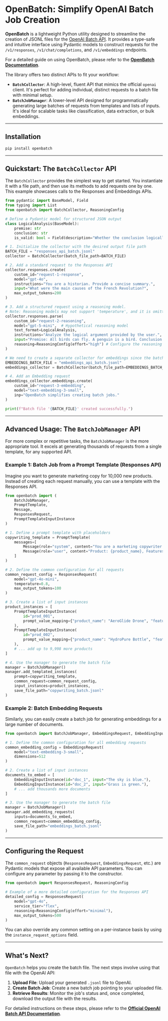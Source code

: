 # OpenBatch: Simplify OpenAI Batch Job Creation

[](https://www.google.com/search?q=https://badge.fury.io/py/openbatch) **OpenBatch** is a lightweight Python utility designed to streamline the creation of JSONL files for the [OpenAI Batch API](https://platform.openai.com/docs/guides/batch). It provides a type-safe and intuitive interface using Pydantic models to construct requests for the `/v1/responses`, `/v1/chat/completions`, and `/v1/embeddings` endpoints.

For a detailed guide on using OpenBatch, please refer to the **[OpenBatch Documentation](https://danie-gomm.github.io/openbatch)**.

The library offers two distinct APIs to fit your workflow:

  * **`BatchCollector`**: A high-level, fluent API that mimics the official `openai` client. It's perfect for adding individual, distinct requests to a batch file with minimal setup.
  * **`BatchJobManager`**: A lower-level API designed for programmatically generating large batches of requests from templates and lists of inputs. It's ideal for scalable tasks like classification, data extraction, or bulk embeddings.

-----

## Installation

```bash
pip install openbatch
```

-----

## Quickstart: The `BatchCollector` API

The `BatchCollector` provides the simplest way to get started. You instantiate it with a file path, and then use its methods to add requests one by one. This example showcases calls to the Responses and Embeddings APIs.

```python
from pydantic import BaseModel, Field
from typing import List
from openbatch import BatchCollector, ReasoningConfig

# Define a Pydantic model for structured JSON output
class LogicalAnalysis(BaseModel):
    premise: str
    conclusion: str
    is_valid: bool = Field(description="Whether the conclusion logically follows from the premise.")

# 1. Initialize the collector with the desired output file path
BATCH_FILE = "responses_api_batch.jsonl"
collector = BatchCollector(batch_file_path=BATCH_FILE)

# 2. Add a standard request to the Responses API
collector.responses.create(
    custom_id="request-1-response",
    model="gpt-4o",
    instructions="You are a historian. Provide a concise summary.",
    input="What were the main causes of the French Revolution?",
    max_output_tokens=200
)

# 3. Add a structured request using a reasoning model.
# Note: Reasoning models may not support 'temperature', and it is omitted here.
collector.responses.parse(
    custom_id="request-2-reasoning",
    model="gpt-5-mini",  # Hypothetical reasoning model
    text_format=LogicalAnalysis,
    instructions="Analyze the logical argument provided by the user.",
    input="Premise: All birds can fly. A penguin is a bird. Conclusion: Therefore, a penguin can fly.",
    reasoning=ReasoningConfig(effort="high") # Configure the reasoning effort
)

# We need to create a separate collector for embeddings since the batch API requires one request type per file
EMBEDDINGS_BATCH_FILE = "embeddings_api_batch.jsonl"
embeddings_collector = BatchCollector(batch_file_path=EMBEDDINGS_BATCH_FILE)

# 4. Add an Embedding request
embeddings_collector.embeddings.create(
    custom_id="request-3-embedding",
    model="text-embedding-3-small",
    inp="OpenBatch simplifies creating batch jobs."
)

print(f"Batch file '{BATCH_FILE}' created successfully.")
```

-----

## Advanced Usage: The `BatchJobManager` API

For more complex or repetitive tasks, the `BatchJobManager` is the more appropriate tool. It excels at generating thousands of requests from a single template, for any supported API.

### Example 1: Batch Job from a Prompt Template (Responses API)

Imagine you want to generate marketing copy for 10,000 new products. Instead of creating each request manually, you can use a template with the Responses API.

```python
from openbatch import (
    BatchJobManager,
    PromptTemplate,
    Message,
    ResponsesRequest,
    PromptTemplateInputInstance
)

# 1. Define a prompt template with placeholders
copywriting_template = PromptTemplate(
    messages=[
        Message(role="system", content="You are a marketing copywriter. Generate a catchy, two-sentence description."),
        Message(role="user", content="Product: {product_name}, Features: {features}")
    ]
)

# 2. Define the common configuration for all requests
common_request_config = ResponsesRequest(
    model="gpt-4o-mini",
    temperature=0.8,
    max_output_tokens=100
)

# 3. Create a list of input instances
product_instances = [
    PromptTemplateInputInstance(
        id="prod_001",
        prompt_value_mapping={"product_name": "AeroGlide Drone", "features": "4K camera, 30-min flight"}
    ),
    PromptTemplateInputInstance(
        id="prod_002",
        prompt_value_mapping={"product_name": "HydroPure Bottle", "features": "Self-cleaning, insulated steel"}
    ),
    # ... add up to 9,998 more products
]

# 4. Use the manager to generate the batch file
manager = BatchJobManager()
manager.add_templated_instances(
    prompt=copywriting_template,
    common_request=common_request_config,
    input_instances=product_instances,
    save_file_path="copywriting_batch.jsonl"
)
```

### Example 2: Batch Embedding Requests

Similarly, you can easily create a batch job for generating embeddings for a large number of documents.

```python
from openbatch import BatchJobManager, EmbeddingsRequest, EmbeddingInputInstance

# 1. Define the common configuration for all embedding requests
common_embedding_config = EmbeddingsRequest(
    model="text-embedding-3-small",
    dimensions=512
)

# 2. Create a list of input instances
documents_to_embed = [
    EmbeddingInputInstance(id="doc_1", input="The sky is blue."),
    EmbeddingInputInstance(id="doc_2", input="Grass is green."),
    # ... add thousands more documents
]

# 3. Use the manager to generate the batch file
manager = BatchJobManager()
manager.add_embedding_requests(
    inputs=documents_to_embed,
    common_request=common_embedding_config,
    save_file_path="embeddings_batch.jsonl"
)
```

-----

## Configuring the Request

The `common_request` objects (`ResponsesRequest`, `EmbeddingsRequest`, etc.) are Pydantic models that expose all available API parameters. You can configure any parameter by passing it to the constructor.

```python
from openbatch import ResponsesRequest, ReasoningConfig

# Example of a more detailed configuration for the Responses API
detailed_config = ResponsesRequest(
    model="gpt-4o",
    service_tier="flex",
    reasoning=ReasoningConfig(effort="minimal"),
    max_output_tokens=500
)
```

You can also override any common setting on a per-instance basis by using the `instance_request_options` field.

-----

## What's Next?

`OpenBatch` helps you create the batch file. The next steps involve using that file with the OpenAI API:

1.  **Upload File**: Upload your generated `.jsonl` file to OpenAI.
2.  **Create Batch Job**: Create a new batch job pointing to your uploaded file.
3.  **Retrieve Results**: Monitor the job's status and, once completed, download the output file with the results.

For detailed instructions on these steps, please refer to the **[Official OpenAI Batch API Documentation](https://platform.openai.com/docs/api-reference/batch)**.